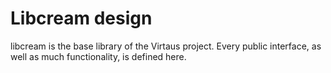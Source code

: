 # Libcream design

libcream is the base library of the Virtaus project. Every public
interface, as well as much functionality, is defined here.

## 

